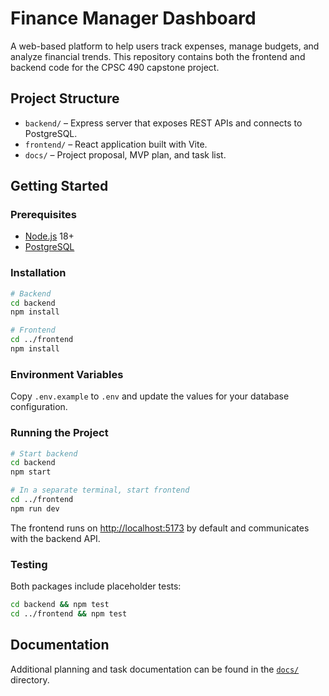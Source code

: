 # Finance Manager Dashboard

A web-based platform to help users track expenses, manage budgets, and analyze financial trends. This repository contains both the frontend and backend code for the CPSC 490 capstone project.

## Project Structure

- `backend/` – Express server that exposes REST APIs and connects to PostgreSQL.
- `frontend/` – React application built with Vite.
- `docs/` – Project proposal, MVP plan, and task list.

## Getting Started

### Prerequisites

- [Node.js](https://nodejs.org/) 18+
- [PostgreSQL](https://www.postgresql.org/)

### Installation

```bash
# Backend
cd backend
npm install

# Frontend
cd ../frontend
npm install
```

### Environment Variables

Copy `.env.example` to `.env` and update the values for your database configuration.

### Running the Project

```bash
# Start backend
cd backend
npm start

# In a separate terminal, start frontend
cd ../frontend
npm run dev
```

The frontend runs on [http://localhost:5173](http://localhost:5173) by default and communicates with the backend API.

### Testing

Both packages include placeholder tests:

```bash
cd backend && npm test
cd ../frontend && npm test
```

## Documentation

Additional planning and task documentation can be found in the [`docs/`](docs/) directory.


